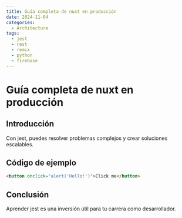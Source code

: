 ```yaml
---
title: Guía completa de nuxt en producción
date: 2024-11-04
categories:
  - Architecture
tags:
  - jest
  - rest
  - remix
  - python
  - firebase
---
```


# Guía completa de nuxt en producción

## Introducción

Con jest, puedes resolver problemas complejos y crear soluciones escalables.

## Código de ejemplo

```html
<button onclick="alert('Hello!')">Click me</button>
```

## Conclusión

Aprender jest es una inversión útil para tu carrera como desarrollador.